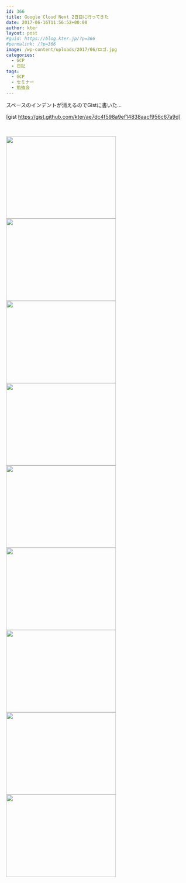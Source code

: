 ```yaml
---
id: 366
title: Google Cloud Next 2日目に行ってきた
date: 2017-06-16T11:56:52+00:00
author: kter
layout: post
#guid: https://blog.kter.jp/?p=366
#permalink: /?p=366
image: /wp-content/uploads/2017/06/ロゴ.jpg
categories:
  - GCP
  - 日記
tags:
  - GCP
  - セミナー
  - 勉強会
---
```

スペースのインデントが消えるのでGistに書いた…

[gist https://gist.github.com/kter/ae7dc4f598a9ef14838aacf956c67a9d]

&nbsp;

[<img class="alignnone size-medium wp-image-385" src="https://blog.kter.jp/wp-content/uploads/2017/06/会場-300x225.jpg" alt="" width="300" height="225" srcset="https://kter.jp/wp-content/uploads/2017/06/会場-300x225.jpg 300w, https://kter.jp/wp-content/uploads/2017/06/会場-768x576.jpg 768w, https://kter.jp/wp-content/uploads/2017/06/会場-1024x768.jpg 1024w" sizes="(max-width: 300px) 100vw, 300px" />](https://blog.kter.jp/wp-content/uploads/2017/06/会場.jpg)[<img class="alignnone size-medium wp-image-375" src="https://blog.kter.jp/wp-content/uploads/2017/06/メルカリ-300x225.jpg" alt="" width="300" height="225" srcset="https://kter.jp/wp-content/uploads/2017/06/メルカリ-300x225.jpg 300w, https://kter.jp/wp-content/uploads/2017/06/メルカリ-768x576.jpg 768w, https://kter.jp/wp-content/uploads/2017/06/メルカリ-1024x768.jpg 1024w" sizes="(max-width: 300px) 100vw, 300px" />](https://blog.kter.jp/wp-content/uploads/2017/06/メルカリ.jpg)[<img class="alignnone size-medium wp-image-376" src="https://blog.kter.jp/wp-content/uploads/2017/06/AvemaTV-300x225.jpg" alt="" width="300" height="225" srcset="https://kter.jp/wp-content/uploads/2017/06/AvemaTV-300x225.jpg 300w, https://kter.jp/wp-content/uploads/2017/06/AvemaTV-768x576.jpg 768w, https://kter.jp/wp-content/uploads/2017/06/AvemaTV-1024x768.jpg 1024w" sizes="(max-width: 300px) 100vw, 300px" />](https://blog.kter.jp/wp-content/uploads/2017/06/AvemaTV.jpg) [<img class="alignnone size-medium wp-image-377" src="https://blog.kter.jp/wp-content/uploads/2017/06/ボケて-300x225.jpg" alt="" width="300" height="225" srcset="https://kter.jp/wp-content/uploads/2017/06/ボケて-300x225.jpg 300w, https://kter.jp/wp-content/uploads/2017/06/ボケて-768x576.jpg 768w, https://kter.jp/wp-content/uploads/2017/06/ボケて-1024x768.jpg 1024w" sizes="(max-width: 300px) 100vw, 300px" />](https://blog.kter.jp/wp-content/uploads/2017/06/ボケて.jpg) [<img class="alignnone size-medium wp-image-378" src="https://blog.kter.jp/wp-content/uploads/2017/06/ログレス-300x225.jpg" alt="" width="300" height="225" srcset="https://kter.jp/wp-content/uploads/2017/06/ログレス-300x225.jpg 300w, https://kter.jp/wp-content/uploads/2017/06/ログレス-768x576.jpg 768w, https://kter.jp/wp-content/uploads/2017/06/ログレス-1024x768.jpg 1024w" sizes="(max-width: 300px) 100vw, 300px" />](https://blog.kter.jp/wp-content/uploads/2017/06/ログレス.jpg) [<img class="alignnone size-medium wp-image-379" src="https://blog.kter.jp/wp-content/uploads/2017/06/スーパーマリオラン-300x225.jpg" alt="" width="300" height="225" srcset="https://kter.jp/wp-content/uploads/2017/06/スーパーマリオラン-300x225.jpg 300w, https://kter.jp/wp-content/uploads/2017/06/スーパーマリオラン-768x576.jpg 768w, https://kter.jp/wp-content/uploads/2017/06/スーパーマリオラン-1024x768.jpg 1024w" sizes="(max-width: 300px) 100vw, 300px" />](https://blog.kter.jp/wp-content/uploads/2017/06/スーパーマリオラン.jpg) [<img class="alignnone size-medium wp-image-380" src="https://blog.kter.jp/wp-content/uploads/2017/06/PokemonGO-300x225.jpg" alt="" width="300" height="225" srcset="https://kter.jp/wp-content/uploads/2017/06/PokemonGO-300x225.jpg 300w, https://kter.jp/wp-content/uploads/2017/06/PokemonGO-768x576.jpg 768w, https://kter.jp/wp-content/uploads/2017/06/PokemonGO-1024x768.jpg 1024w" sizes="(max-width: 300px) 100vw, 300px" />](https://blog.kter.jp/wp-content/uploads/2017/06/PokemonGO.jpg) [<img class="alignnone size-medium wp-image-381" src="https://blog.kter.jp/wp-content/uploads/2017/06/オルタナティブガールズ-300x225.jpg" alt="" width="300" height="225" srcset="https://kter.jp/wp-content/uploads/2017/06/オルタナティブガールズ-300x225.jpg 300w, https://kter.jp/wp-content/uploads/2017/06/オルタナティブガールズ-768x576.jpg 768w, https://kter.jp/wp-content/uploads/2017/06/オルタナティブガールズ-1024x768.jpg 1024w" sizes="(max-width: 300px) 100vw, 300px" />](https://blog.kter.jp/wp-content/uploads/2017/06/オルタナティブガールズ.jpg) [<img class="alignnone size-medium wp-image-382" src="https://blog.kter.jp/wp-content/uploads/2017/06/スクエニ-300x225.jpg" alt="" width="300" height="225" srcset="https://kter.jp/wp-content/uploads/2017/06/スクエニ-300x225.jpg 300w, https://kter.jp/wp-content/uploads/2017/06/スクエニ-768x576.jpg 768w, https://kter.jp/wp-content/uploads/2017/06/スクエニ-1024x768.jpg 1024w" sizes="(max-width: 300px) 100vw, 300px" />](https://blog.kter.jp/wp-content/uploads/2017/06/スクエニ.jpg)
